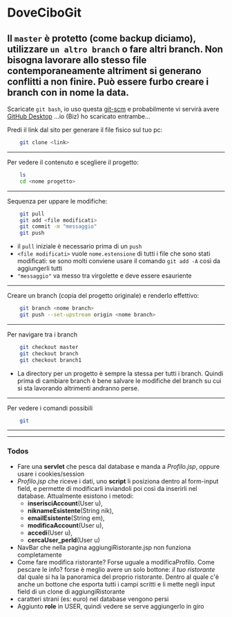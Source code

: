 # DoveCiboGit

Il `master` è protetto (come backup diciamo), utilizzare `un altro branch` o fare altri branch. Non bisogna lavorare allo stesso file contemporaneamente altriment si generano conflitti a non finire. Può essere furbo creare i branch con in nome la data.
---

Scaricate `git bash`, io uso questa [git-scm](https://git-scm.com/downloads) e probabilmente vi servirà avere [GitHub Desktop](https://desktop.github.com) ...io (Biz) ho scaricato entrambe...

Predi il link dal sito per generare il file fisico sul tuo pc:
```sh
    git clone <link> 
```

---

Per vedere il contenuto e scegliere il progetto:
```sh
    ls
    cd <nome progetto>
```

---

Sequenza per uppare le modifiche:
```sh
    git pull
	git add <file modificati>
	git commit -m "messaggio"
	git push
```
  - il `pull` iniziale è necessario prima di un `push`
  - `<file modificati>` vuole `nome.estensione` di tutti i file che sono stati modificati: se sono molti conviene usare il comando `git add -A` così da aggiungerli tutti
  - `"messaggio"` va messo tra virgolette e deve essere esauriente

---

Creare un branch (copia del progetto originale) e renderlo effettivo:
```sh
    git branch <nome branch> 
    git push --set-upstream origin <nome branch> 
```		 

---

Per navigare tra i branch
```sh
    git checkout master
	git checkout branch
	git checkout branch1 
```		

 - La directory per un progetto è sempre la stessa per tutti i branch. Quindi prima di cambiare branch è bene salvare le modifiche del branch su cui si sta lavorando altrimenti andranno perse.

---

Per vedere i comandi possibili
```sh
    git
```	

---
---

### Todos

 - Fare una **servlet** che pesca dal database e manda a *Profilo.jsp*, oppure usare i cookies/session
 - *Profilo.jsp* che riceve i dati, uno **script** li posiziona dentro al form-input field, e permette di modificarli inviandoli poi così da inserirli nel database. Attualmente esistono i metodi:
	 - **inserisciAccount**(User u),
	 - **niknameEsistente**(String nik),
	 - **emailEsistente**(String em),
	 - **modificaAccount**(User u),
	 - **accedi**(User u),
	 - **cercaUser_perId**(User u)
 - NavBar che nella pagina aggiungiRistorante.jsp non funziona completamente
 - Come fare modifica ristorante? Forse uguale a modificaProfilo. Come pescare le info? forse è meglio avere un solo bottone: *il tuo ristorante* dal quale si ha la panoramica del proprio ristorante. Dentro al quale c'è anche un bottone che esporta tutti i campi scritti e li mette negli input field di un clone di aggiungiRistorante
 - caratteri strani (es: euro) nel database vengono persi
 - Aggiunto **role** in USER, quindi vedere se serve aggiungerlo in giro
